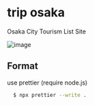 # trip osaka

Osaka City Tourism List Site

![image](https://user-images.githubusercontent.com/67625825/119951873-64814780-bfd7-11eb-9595-5e563eda47de.png)


## Format
use prettier (require node.js)
```bash
  $ npx prettier --write .
```
